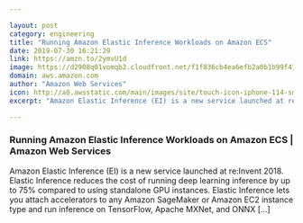 ```yaml
---

layout: post
category: engineering
title: "Running Amazon Elastic Inference Workloads on Amazon ECS"
date: 2019-07-30 16:21:29
link: https://amzn.to/2ymvU1d
image: https://d2908q01vomqb2.cloudfront.net/f1f836cb4ea6efb2a0b1b99f41ad8b103eff4b59/2019/07/30/TensorFlow-Inference-Cost-Efficiency-with-EI-v2.gif
domain: aws.amazon.com
author: "Amazon Web Services"
icon: http://a0.awsstatic.com/main/images/site/touch-icon-iphone-114-smile.png
excerpt: "Amazon Elastic Inference (EI) is a new service launched at re:Invent 2018. Elastic Inference reduces the cost of running deep learning inference by up to 75% compared to using standalone GPU instances. Elastic Inference lets you attach accelerators to any Amazon SageMaker or Amazon EC2 instance type and run inference on TensorFlow, Apache MXNet, and ONNX […]"

---
```


### Running Amazon Elastic Inference Workloads on Amazon ECS | Amazon Web Services

Amazon Elastic Inference (EI) is a new service launched at re:Invent 2018. Elastic Inference reduces the cost of running deep learning inference by up to 75% compared to using standalone GPU instances. Elastic Inference lets you attach accelerators to any Amazon SageMaker or Amazon EC2 instance type and run inference on TensorFlow, Apache MXNet, and ONNX […]